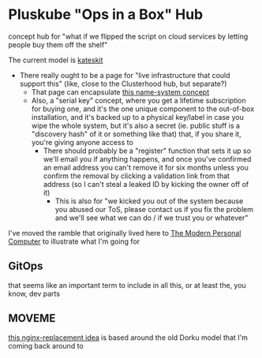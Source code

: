 # Pluskube "Ops in a Box" Hub

concept hub for "what if we flipped the script on cloud services by letting people buy them off the shelf"

The current model is [kateskit](ebf47d2a-8719-4d66-80cd-dbbabaf98165.md)

- There really ought to be a page for "live infrastructure that could support this" (like, close to the Clusterhood hub, but separate?)
  - That page can encapsulate [this name-system concept](1454b17b-f196-4d2c-88dd-062f8ba59298.md)
  - Also, a "serial key" concept, where you get a lifetime subscription for buying one, and it's the one unique component to the out-of-box installation, and it's backed up to a physical key/label in case you wipe the whole system, but it's also a secret (ie. public stuff is a "discovery hash" of it or something like that) that, if you share it, you're giving anyone access to
    - There should probably be a "register" function that sets it up so we'll email you if anything happens, and once you've confirmed an email address you can't remove it for six months unless you confirm the removal by clicking a validation link from that address (so I can't steal a leaked ID by kicking the owner off of it)
      - This is also for "we kicked you out of the system because you abused our ToS, please contact us if you fix the problem and we'll see what we can do / if we trust you or whatever"

I've moved the ramble that originally lived here to [The Modern Personal Computer](28ace726-6e7d-4306-a0b4-83b4790ac961.md) to illustrate what I'm going for

## GitOps

that seems like an important term to include in all this, or at least the, you know, dev parts

## MOVEME

[this nginx-replacement idea](3ba479f7-3be4-41bf-a017-65edd4879c55.md) is based around the old Dorku model that I'm coming back around to
